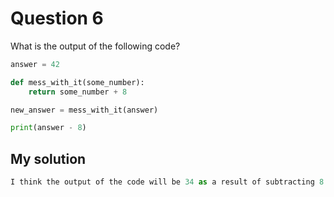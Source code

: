 # Question 6
What is the output of the following code?


```python
answer = 42

def mess_with_it(some_number):
    return some_number + 8

new_answer = mess_with_it(answer)

print(answer - 8)
```

## My solution
```python
I think the output of the code will be 34 as a result of subtracting 8 from the answer variable, which was initialized by being assigned 42 as its value. When answer is passed to the mess_with_it function, which is called when assigned to new_answer, answer inside the function is a local variable, meaning the function does not modify answer in the global scope.
```